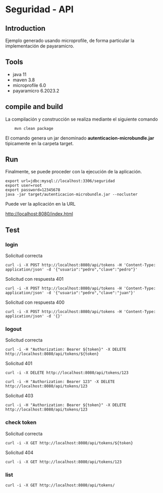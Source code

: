 # Seguridad - API

## Introduction

Ejemplo generado usando microprofile, de forma particular la implementación de payaramicro.

## Tools
- java 11
- maven 3.8
- microprofile 6.0
- payaramicro 6.2023.2

## compile and build

La compilación y construcción se realiza mediante el siguiente comando

```shell
    mvn clean package
```

El comando genera un jar denominado  **autenticacion-microbundle.jar** tipicamente en la carpeta target.


## Run

Finalmente, se puede proceder con la ejecución de la aplicación.

```shell
export url=jdbc:mysql://localhost:3306/seguridad
export user=root
export password=12345678      
java -jar target/autenticacion-microbundle.jar --nocluster
```


Puede ver la aplicación en la URL

   [http://localhost:8080/index.html](http://localhost:8080/index.html)  

## Test

### login 

Solicitud correcta
```shell  
curl -i -X POST http://localhost:8080/api/tokens -H 'Content-Type: application/json' -d '{"usuario":"pedro","clave":"pedro"}'
```
Solicitud con respuesta 401
```shell  
curl -i -X POST http://localhost:8080/api/tokens -H 'Content-Type: application/json' -d '{"usuario":"pedro","clave":"juan"}'
```
Solicitud con respuesta 400
```shell  
curl -i -X POST http://localhost:8080/api/tokens -H 'Content-Type: application/json' -d '{}'
```


### logout
Solicitud correcta
```shell  
curl -i -H "Authorization: Bearer ${token}" -X DELETE http://localhost:8080/api/tokens/${token}  
```
Solicitud 401
```shell  
curl -i -X DELETE http://localhost:8080/api/tokens/123  
```
```shell  
curl -i -H "Authorization: Bearer 123" -X DELETE http://localhost:8080/api/tokens/123  
```
Solicitud 403
```shell  
curl -i -H "Authorization: Bearer ${token}" -X DELETE http://localhost:8080/api/tokens/123  
```


### check token
Solicitud correcta
```shell  
curl -i -X GET http://localhost:8080/api/tokens/${token} 
```
Solicitud 404
```shell  
curl -i -X GET http://localhost:8080/api/tokens/123  
```

### list

```shell  
curl -i -X GET http://localhost:8080/api/tokens/ 
```
